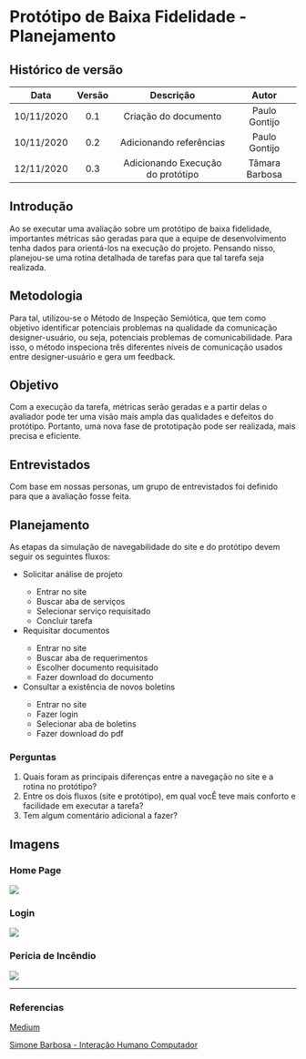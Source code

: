 # Protótipo de Baixa Fidelidade - Planejamento

## Histórico de versão
|Data|Versão|Descrição|Autor|
|:--:|:----:|:-------:|:---:|
|10/11/2020|0.1|Criação do documento|Paulo Gontijo|
|10/11/2020|0.2|Adicionando referências|Paulo Gontijo|
|12/11/2020|0.3|Adicionando Execução do protótipo|Tâmara Barbosa|

## Introdução
Ao se executar uma avaliação sobre um protótipo de baixa fidelidade, importantes métricas são geradas para que a equipe de desenvolvimento tenha dados para orientá-los na execução do projeto. Pensando nisso, planejou-se uma rotina detalhada de tarefas para que tal tarefa seja realizada.

## Metodologia

Para tal, utilizou-se o Método de Inspeção Semiótica, que tem como objetivo identificar potenciais problemas na qualidade da comunicação designer-usuário, ou seja, potenciais problemas de comunicabilidade. Para isso, o método inspeciona três diferentes níveis de comunicação usados entre designer-usuário e gera um feedback.

## Objetivo

Com a execução da tarefa, métricas serão geradas e a partir delas o avaliador pode ter uma visão mais ampla das qualidades e defeitos do protótipo. Portanto, uma nova fase de prototipação pode ser realizada, mais precisa e eficiente.

## Entrevistados

Com base em nossas personas, um grupo de entrevistados foi definido para que a avaliação fosse feita.


## Planejamento

As etapas da simulação de navegabilidade do site e do protótipo devem seguir os seguintes fluxos:
 <ul>
  <li>Solicitar análise de projeto</li>
  <ul>
    <li>Entrar no site</li>
    <li>Buscar aba de serviços</li>
    <li>Selecionar serviço requisitado</li>
    <li>Concluir tarefa</li>
  </ul>
  <li>Requisitar documentos</li>
  <ul>
    <li>Entrar no site</li>
    <li>Buscar aba de requerimentos</li>
    <li>Escolher documento requisitado</li>
    <li>Fazer download do documento</li>
  </ul>
  <li>Consultar a existência de novos boletins</li>
  <ul>
    <li>Entrar no site</li>
    <li>Fazer login</li>
    <li>Selecionar aba de boletins</li>
    <li>Fazer download do pdf</li>
  </ul>
 </ul>

### Perguntas

<ol>
  <li>Quais foram as principais diferenças entre a navegação no site e a rotina no protótipo?</li>
  <li>Entre os dois fluxos (site e protótipo), em qual vocÊ teve mais conforto e facilidade em executar a tarefa?</li>
  <li>Tem algum comentário adicional a fazer?</li>
</ol>


## Imagens
### Home Page
![](https://i.imgur.com/IODeB2N.jpg)

### Login
![](https://i.imgur.com/3heZqIc.jpg)

### Perícia de Incêndio
![](https://i.imgur.com/7vw1JHZ.jpg)

---

### Referencias

[Medium](https://medium.com/caiquefortunato/mis-m%C3%A9todo-de-inspe%C3%A7%C3%A3o-semi%C3%B3tica-e1b92db9c971#:~:text=O%20M%C3%A9todo%20de%20Inspe%C3%A7%C3%A3o%20Semi%C3%B3tica%20tem%20como%20objetivo%20identificar%20potenciais,seja%2C%20potenciais%20problemas%20de%20comunicabilidade.)

[Simone Barbosa - Interação Humano Computador](https://aprender3.unb.br/pluginfile.php/581392/mod_resource/content/3/Cap.%2010%20Simone_Barbosa_Bruno-Interacao_humano_computador.pdf)
